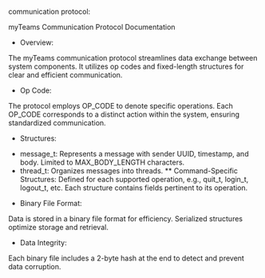 communication protocol:


myTeams Communication Protocol Documentation

* Overview:

The myTeams communication protocol streamlines data exchange between system components. It utilizes op codes and fixed-length structures for clear and efficient communication.

* Op Code:

The protocol employs OP_CODE to denote specific operations. Each OP_CODE corresponds to a distinct action within the system, ensuring standardized communication.

* Structures:

- message_t:
Represents a message with sender UUID, timestamp, and body.
Limited to MAX_BODY_LENGTH characters.
- thread_t:
Organizes messages into threads.
** Command-Specific Structures:
Defined for each supported operation, e.g., quit_t, login_t, logout_t, etc.
Each structure contains fields pertinent to its operation.
* Binary File Format:

Data is stored in a binary file format for efficiency. Serialized structures optimize storage and retrieval.

* Data Integrity:

Each binary file includes a 2-byte hash at the end to detect and prevent data corruption.

